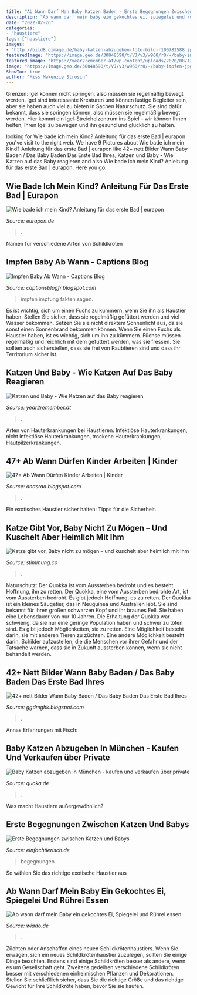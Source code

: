 ```yaml
---
title: "Ab Wann Darf Man Baby Katzen Baden - Erste Begegnungen Zwischen Katzen Und Babys"
description: "Ab wann darf mein baby ein gekochtes ei, spiegelei und rührei essen"
date: "2022-02-26"
categories:
- "haustiere"
tags: ["haustiere"]
images:
- "http://bild8.qimage.de/baby-katzen-abzugeben-foto-bild-r100782588.jpg"
featuredImage: "https://image.geo.de/30048590/t/VJ/v3/w960/r0/-/baby-impfen-jpg--21209-.jpg"
featured_image: "https://year2remember.at/wp-content/uploads/2020/08/1200x800-Katzen-und-Baby-Beitragsbild.jpg"
image: "https://image.geo.de/30048590/t/VJ/v3/w960/r0/-/baby-impfen-jpg--21209-.jpg"
ShowToc: true
author: "Miss Makenzie Strosin"
---
```



Grenzen: Igel können nicht springen, also müssen sie regelmäßig bewegt werden.
Igel sind interessante Kreaturen und können lustige Begleiter sein, aber sie haben auch viel zu bieten in Sachen Naturschutz. Sie sind dafür bekannt, dass sie springen können, also müssen sie regelmäßig bewegt werden. Hier kommt ein Igel-Streichelzentrum ins Spiel – wir können Ihnen helfen, Ihren Igel zu bewegen und ihn gesund und glücklich zu halten.

	

		
looking for Wie bade ich mein Kind? Anleitung für das erste Bad | eurapon you've visit to the right web. We have 9 Pictures about Wie bade ich mein Kind? Anleitung für das erste Bad | eurapon like 42+ nett Bilder Wann Baby Baden / Das Baby Baden Das Erste Bad Ihres, Katzen und Baby - Wie Katzen auf das Baby reagieren and also Wie bade ich mein Kind? Anleitung für das erste Bad | eurapon. Here you go:
		
    
## Wie Bade Ich Mein Kind? Anleitung Für Das Erste Bad | Eurapon

<img loading=lazy src="https://www.eurapon.de/blog/wp-content/uploads/2017/11/Link_Kind_baden_1200x627px.jpg" onerror="this.onerror=null;this.src='https://tse3.mm.bing.net/th?id=OIP.9TIOwDK8iEGqvoXSm0Up7AHaD3&amp;pid=15.1';" alt="Wie bade ich mein Kind? Anleitung für das erste Bad | eurapon">

_Source: eurapon.de_

>. 

	

Namen für verschiedene Arten von Schildkröten

    
## Impfen Baby Ab Wann - Captions Blog

<img loading=lazy src="https://image.geo.de/30048590/t/VJ/v3/w960/r0/-/baby-impfen-jpg--21209-.jpg" onerror="this.onerror=null;this.src='https://tse2.mm.bing.net/th?id=OIP.UXWTyTTeC6OB25lGmRjY3gHaGZ&amp;pid=15.1';" alt="Impfen Baby Ab Wann - Captions Blog">

_Source: captionsblogfr.blogspot.com_

>impfen impfung fakten sagen. 

	

Es ist wichtig, sich um einen Fuchs zu kümmern, wenn Sie ihn als Haustier haben. Stellen Sie sicher, dass sie regelmäßig gefüttert werden und viel Wasser bekommen. Setzen Sie sie nicht direktem Sonnenlicht aus, da sie sonst einen Sonnenbrand bekommen können.
Wenn Sie einen Fuchs als Haustier haben, ist es wichtig, sich um ihn zu kümmern. Füchse müssen regelmäßig und reichlich mit dem gefüttert werden, was sie fressen. Sie sollten auch sicherstellen, dass sie frei von Raubtieren sind und dass ihr Territorium sicher ist.

    
## Katzen Und Baby - Wie Katzen Auf Das Baby Reagieren

<img loading=lazy src="https://year2remember.at/wp-content/uploads/2020/08/1200x800-Katzen-und-Baby-Beitragsbild.jpg" onerror="this.onerror=null;this.src='https://tse1.mm.bing.net/th?id=OIP.pkPnL32Uy1mKBs9UmpMJEgHaE8&amp;pid=15.1';" alt="Katzen und Baby - Wie Katzen auf das Baby reagieren">

_Source: year2remember.at_

>. 

	

Arten von Hauterkrankungen bei Haustieren: Infektiöse Hauterkrankungen, nicht infektiöse Hauterkrankungen, trockene Hauterkrankungen, Hautpilzerkrankungen.

    
## 47+ Ab Wann Dürfen Kinder Arbeiten | Kinder

<img loading=lazy src="https://i.pinimg.com/originals/20/fe/24/20fe2452c63e688e160b6f98405fed63.png" onerror="this.onerror=null;this.src='https://tse1.mm.bing.net/th?id=OIP.kyt_F9DO0YhiuZbRcnOAAQHaO0&amp;pid=15.1';" alt="47+ Ab Wann Dürfen Kinder Arbeiten | Kinder">

_Source: anasraa.blogspot.com_

>. 

	

Ein exotisches Haustier sicher halten: Tipps für die Sicherheit.

    
## Katze Gibt Vor, Baby Nicht Zu Mögen – Und Kuschelt Aber Heimlich Mit Ihm

<img loading=lazy src="https://www.stimmung.co/pic/images/202006/1593192819_71069843_10220419140731273_5572518593939111936_o.jpg" onerror="this.onerror=null;this.src='https://tse3.mm.bing.net/th?id=OIP.XQH-2WwRpIf7_Yd6-xDL8QHaHa&amp;pid=15.1';" alt="Katze gibt vor, Baby nicht zu mögen – und kuschelt aber heimlich mit ihm">

_Source: stimmung.co_

>. 

	

Naturschutz: Der Quokka ist vom Aussterben bedroht und es besteht Hoffnung, ihn zu retten.
Der Quokka, eine vom Aussterben bedrohte Art, ist vom Aussterben bedroht. Es gibt jedoch Hoffnung, es zu retten. Der Quokka ist ein kleines Säugetier, das in Neuguinea und Australien lebt. Sie sind bekannt für ihren großen schwarzen Kopf und ihr braunes Fell. Sie haben eine Lebensdauer von nur 10 Jahren. Die Erhaltung der Quokka war schwierig, da sie nur eine geringe Population haben und schwer zu töten sind. Es gibt jedoch Möglichkeiten, sie zu retten. Eine Möglichkeit besteht darin, sie mit anderen Tieren zu züchten. Eine andere Möglichkeit besteht darin, Schilder aufzustellen, die die Menschen vor ihrer Gefahr und der Tatsache warnen, dass sie in Zukunft aussterben können, wenn sie nicht behandelt werden.

    
## 42+ Nett Bilder Wann Baby Baden / Das Baby Baden Das Erste Bad Ihres

<img loading=lazy src="https://image.eltern.de/12333056/t/bP/v5/w960/r1.7778/-/135-how-to-baden-jpg--65794-.jpg" onerror="this.onerror=null;this.src='https://tse1.mm.bing.net/th?id=OIP.8UAksdZhYnhT_WJ3Uol4dQHaEK&amp;pid=15.1';" alt="42+ nett Bilder Wann Baby Baden / Das Baby Baden Das Erste Bad Ihres">

_Source: ggdmghk.blogspot.com_

>. 

	

Annas Erfahrungen mit Fisch:

    
## Baby Katzen Abzugeben In München - Kaufen Und Verkaufen über Private

<img loading=lazy src="http://bild8.qimage.de/baby-katzen-abzugeben-foto-bild-r100782588.jpg" onerror="this.onerror=null;this.src='https://tse1.mm.bing.net/th?id=OIP.bH9Du7T8CvEauX85IexUIgHaJ4&amp;pid=15.1';" alt="Baby Katzen abzugeben in München - kaufen und verkaufen über private">

_Source: quoka.de_

>. 

	

Was macht Haustiere außergewöhnlich?

    
## Erste Begegnungen Zwischen Katzen Und Babys

<img loading=lazy src="https://einfachtierisch.de/media/cache/resolve/seo_social_image_filter/cms/2014/02/katze-und-baby-kennenlernen.jpg" onerror="this.onerror=null;this.src='https://tse4.mm.bing.net/th?id=OIP.jzhQqlnZS2fVCp0PDMcQqQAAAA&amp;pid=15.1';" alt="Erste Begegnungen zwischen Katzen und Babys">

_Source: einfachtierisch.de_

>begegnungen. 

	

So wählen Sie das richtige exotische Haustier aus

    
## Ab Wann Darf Mein Baby Ein Gekochtes Ei, Spiegelei Und Rührei Essen

<img loading=lazy src="https://www.wiado.de/wp-content/uploads/2018/11/baby-ei-essen-ab-wann-3-fp-768x512.jpg" onerror="this.onerror=null;this.src='https://tse1.mm.bing.net/th?id=OIP.3Jqze_zJYhbyWxWJTnuXLgHaE8&amp;pid=15.1';" alt="Ab wann darf mein Baby ein gekochtes Ei, Spiegelei und Rührei essen">

_Source: wiado.de_

>. 

	

Züchten oder Anschaffen eines neuen Schildkrötenhaustiers.
Wenn Sie erwägen, sich ein neues Schildkrötenhaustier zuzulegen, sollten Sie einige Dinge beachten. Erstens sind einige Schildkröten besser als andere, wenn es um Gesellschaft geht. Zweitens gedeihen verschiedene Schildkröten besser mit verschiedenen einheimischen Pflanzen und Dekorationen. Stellen Sie schließlich sicher, dass Sie die richtige Größe und das richtige Gewicht für Ihre Schildkröte haben, bevor Sie sie kaufen.

